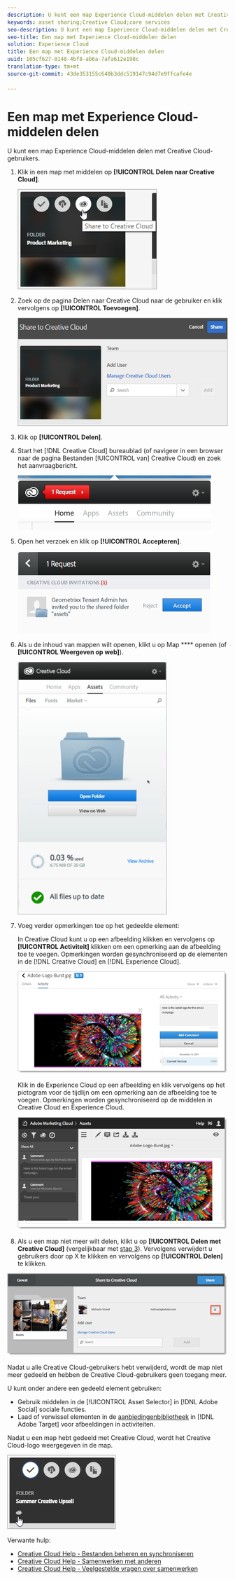 ```yaml
---
description: U kunt een map Experience Cloud-middelen delen met Creative Cloud-gebruikers.
keywords: asset sharing;Creative Cloud;core services
seo-description: U kunt een map Experience Cloud-middelen delen met Creative Cloud-gebruikers.
seo-title: Een map met Experience Cloud-middelen delen
solution: Experience Cloud
title: Een map met Experience Cloud-middelen delen
uuid: 105cf627-0148-4bf8-ab6a-7afa612e198c
translation-type: tm+mt
source-git-commit: 43de353155c640b3ddc519147c94d7e9ffcafe4e

---
```



# Een map met Experience Cloud-middelen delen

U kunt een map Experience Cloud-middelen delen met Creative Cloud-gebruikers.

1. Klik in een map met middelen op **[!UICONTROL Delen naar Creative Cloud]**.

   ![Stap resultaat](assets/asset-share-cc.png)
1. Zoek op de pagina Delen naar Creative Cloud naar de gebruiker en klik vervolgens op **[!UICONTROL Toevoegen]**.

   ![](assets/asset-share-cc-page.png)

1. Klik op **[!UICONTROL Delen]**.
1. Start het [!DNL Creative Cloud] bureaublad (of navigeer in een browser naar de pagina Bestanden [!UICONTROL van] Creative Cloud) en zoek het aanvraagbericht.

   ![](assets/cc_share_request.png)
1. Open het verzoek en klik op **[!UICONTROL Accepteren]**.

   ![Stap resultaat](assets/cc_share_accept.png)
1. Als u de inhoud van mappen wilt openen, klikt u op Map **** openen (of **[!UICONTROL Weergeven op web]**).

   ![Stap resultaat](assets/creative_cloud_open_folder.png)
1. Voeg verder opmerkingen toe op het gedeelde element:

   In Creative Cloud kunt u op een afbeelding klikken en vervolgens op **[!UICONTROL Activiteit]** klikken om een opmerking aan de afbeelding toe te voegen. Opmerkingen worden gesynchroniseerd op de elementen in de [!DNL Creative Cloud] en [!DNL Experience Cloud].

   ![](assets/asset_comment_cc.png)

   Klik in de Experience Cloud op een afbeelding en klik vervolgens op het pictogram voor de tijdlijn om een opmerking aan de afbeelding toe te voegen. Opmerkingen worden gesynchroniseerd op de middelen in Creative Cloud en Experience Cloud.

   ![](assets/asset_comment_mac.png)

1. Als u een map niet meer wilt delen, klikt u op **[!UICONTROL Delen met Creative Cloud]** (vergelijkbaar met [stap 3](../experience-cloud-assets/t-share-creative-cloud.md#step_BA17CFA185284641A9B878BA29551996)). Vervolgens verwijdert u gebruikers door op X te klikken en vervolgens op **[!UICONTROL Delen]** te klikken.

![](assets/asset_remove_user.png)

Nadat u alle Creative Cloud-gebruikers hebt verwijderd, wordt de map niet meer gedeeld en hebben de Creative Cloud-gebruikers geen toegang meer.

U kunt onder andere een gedeeld element gebruiken:

* Gebruik middelen in de [!UICONTROL Asset Selector] in [!DNL Adobe Social] sociale functies.
* Laad of verwissel elementen in de [aanbiedingenbibliotheek](https://docs.adobe.com/help/en/target/using/experiences/offers/manage-content.html) in [!DNL Adobe Target] voor afbeeldingen in activiteiten.

Nadat u een map hebt gedeeld met Creative Cloud, wordt het Creative Cloud-logo weergegeven in de map.

![](assets/asset-cc-logo.png)

Verwante hulp:

* [Creative Cloud Help - Bestanden beheren en synchroniseren](https://helpx.adobe.com/creative-cloud/help/sync-files.html)
* [Creative Cloud Help - Samenwerken met anderen](https://helpx.adobe.com/creative-cloud/help/collaboration.html)
* [Creative Cloud Help - Veelgestelde vragen over samenwerken](https://helpx.adobe.com/creative-cloud/help/collaboration-faq.html)
